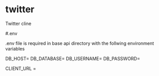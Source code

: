 # twitter
Twitter cline


#.env

.env file is required in base api directory with the follwing environment variables

DB_HOST=
DB_DATABASE=
DB_USERNAME=
DB_PASSWORD=

CLIENT_URL = 
